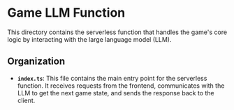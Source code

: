 # Game LLM Function

This directory contains the serverless function that handles the game's core logic by interacting with the large language model (LLM).

## Organization

- **`index.ts`**: This file contains the main entry point for the serverless function. It receives requests from the frontend, communicates with the LLM to get the next game state, and sends the response back to the client.
